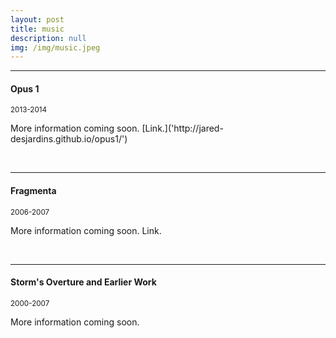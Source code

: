 ```yaml
---
layout: post
title: music
description: null
img: /img/music.jpeg
---
```


***
<sub></sub>
<h4>Opus 1</h4>
<sup>2013-2014</sup>
<p>More information coming soon. [Link.]('http://jared-desjardins.github.io/opus1/')</p>
<br>

***
<sub></sub>
<h4>Fragmenta</h4>
<sup>2006-2007</sup>  
<p>More information coming soon. Link.</p>
<br>

***
<sub></sub>
<h4>Storm's Overture and Earlier Work</h4>
<sup>2000-2007</sup>  
<p>More information coming soon.</p>
